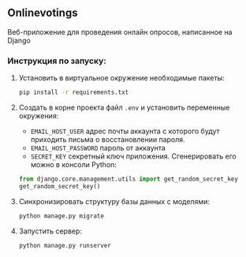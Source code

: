 ## Onlinevotings
Веб-приложение для проведения онлайн опросов, написанное на Django

### Инструкция по запуску:
1. Установить в виртуальное окружение необходимые пакеты: 
   ```bash
   pip install -r requirements.txt
   ```
   
2. Создать в корне проекта файл `.env` и установить переменные окружения:
    - `EMAIL_HOST_USER` адрес почты аккаунта с которого будут приходить письма о восстановлении пароля.
    - `EMAIL_HOST_PASSWORD` пароль от аккаунта
    - `SECRET_KEY` секретный ключ приложения. Сгенерировать его можно в консоли Python:
    ```python
    from django.core.management.utils import get_random_secret_key  
    get_random_secret_key()
    ```
    
3. Синхронизировать структуру базы данных с моделями: 
   ```bash
   python manage.py migrate
   ```

3. Запустить сервер:
    ```bash
    python manage.py runserver
    ```
